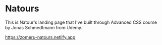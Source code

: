 # Natours

This is Natour's landing page that I've built through Advanced CSS course by Jonas Schmedtmann from Udemy.

https://zomeru-natours.netlify.app
